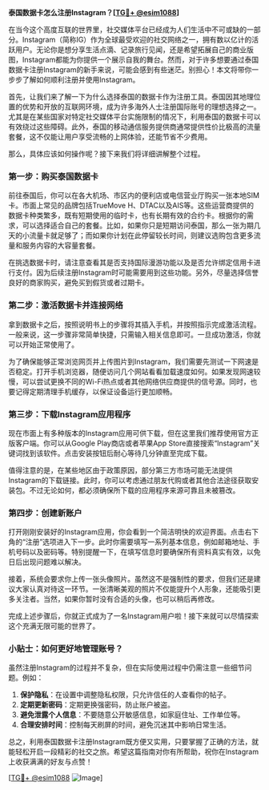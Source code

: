**泰国数据卡怎么注册Instagram？[[TG💪+ @esim1088](https://t.me/s/esim1088)]**

在当今这个高度互联的世界里，社交媒体平台已经成为人们生活中不可或缺的一部分。Instagram（简称IG）作为全球最受欢迎的社交网络之一，拥有数以亿计的活跃用户。无论你是想分享生活点滴、记录旅行见闻，还是希望拓展自己的商业版图，Instagram都能为你提供一个展示自我的舞台。然而，对于许多想要通过泰国数据卡注册Instagram的新手来说，可能会感到有些迷茫。别担心！本文将带你一步步了解如何顺利注册并使用Instagram。

首先，让我们来了解一下为什么选择泰国的数据卡作为注册工具。泰国因其地理位置的优势和开放的互联网环境，成为许多海外人士注册国际账号的理想选择之一。尤其是在某些国家对特定社交媒体平台实施限制的情况下，利用泰国的数据卡可以有效绕过这些障碍。此外，泰国的移动通信服务提供商通常提供性价比极高的流量套餐，这不仅能让用户享受流畅的上网体验，还能节省不少费用。

那么，具体应该如何操作呢？接下来我们将详细讲解整个过程。

### 第一步：购买泰国数据卡

前往泰国后，你可以在各大机场、市区内的便利店或电信营业厅购买一张本地SIM卡。市面上常见的品牌包括TrueMove H、DTAC以及AIS等。这些运营商提供的数据卡种类繁多，既有短期使用的临时卡，也有长期有效的合约卡。根据你的需求，可以选择适合自己的套餐。比如，如果你只是短期访问泰国，那么一张为期几天的小流量卡就足够了；而如果你计划在此停留较长时间，则建议选购包含更多流量和服务内容的大容量套餐。

在挑选数据卡时，请注意查看其是否支持国际漫游功能以及是否允许绑定信用卡进行支付。因为后续注册Instagram时可能需要用到这些功能。另外，尽量选择信誉良好的商家购买，避免买到假货或者过期卡。

### 第二步：激活数据卡并连接网络

拿到数据卡之后，按照说明书上的步骤将其插入手机，并按照指示完成激活流程。一般来说，这一步骤非常简单快捷，只需输入相关信息即可。一旦成功激活，你就可以开始正常使用了。

为了确保能够正常浏览网页并上传图片到Instagram，我们需要先测试一下网速是否稳定。打开手机浏览器，随便访问几个网站看看加载速度如何。如果发现网速较慢，可以尝试更换不同的Wi-Fi热点或者其他网络供应商提供的信号源。同时，也要记得定期清理手机缓存，以保证设备运行更加顺畅。

### 第三步：下载Instagram应用程序

现在市面上有多种版本的Instagram应用可供下载，但在这里我们推荐使用官方正版客户端。你可以从Google Play商店或者苹果App Store直接搜索“Instagram”关键词找到该软件。点击安装按钮后耐心等待几分钟直至完成下载。

值得注意的是，在某些地区由于政策原因，部分第三方市场可能无法提供Instagram的下载链接。此时，你可以考虑通过朋友代购或者其他合法途径获取安装包。不过无论如何，都必须确保所下载的应用程序来源可靠且未被篡改。

### 第四步：创建新账户

打开刚刚安装好的Instagram应用，你会看到一个简洁明快的欢迎界面。点击右下角的“注册”选项进入下一步。此时你需要填写一系列基本信息，例如邮箱地址、手机号码以及密码等。特别提醒一下，在填写信息时要确保所有资料真实有效，以免日后出现问题难以解决。

接着，系统会要求你上传一张头像照片。虽然这不是强制性的要求，但我们还是建议大家认真对待这一环节。一张清晰美观的照片不仅能提升个人形象，还能吸引更多关注者。当然，如果你暂时没有合适的头像，也可以稍后再修改。

完成上述步骤后，你就正式成为了一名Instagram用户啦！接下来就可以尽情探索这个充满无限可能的世界了。

### 小贴士：如何更好地管理账号？

虽然注册Instagram的过程并不复杂，但在实际使用过程中仍需注意一些细节问题。例如：

1. **保护隐私**：在设置中调整隐私权限，只允许信任的人查看你的帖子。
2. **定期更新密码**：定期更换强密码，防止账户被盗。
3. **避免泄露个人信息**：不要随意公开敏感信息，如家庭住址、工作单位等。
4. **合理安排时间**：控制每天刷屏的时间，避免沉迷其中影响日常生活。

总之，利用泰国数据卡注册Instagram既方便又实用，只要掌握了正确的方法，就能轻松开启一段精彩的社交之旅。希望这篇指南对你有所帮助，祝你在Instagram上收获满满的好友与点赞！

[[TG💪+ @esim1088](https://t.me/s/esim1088) ![Image](https://i.postimg.cc/4NQfJmqS/Snipaste-2025-05-13-00-14-12.png)]